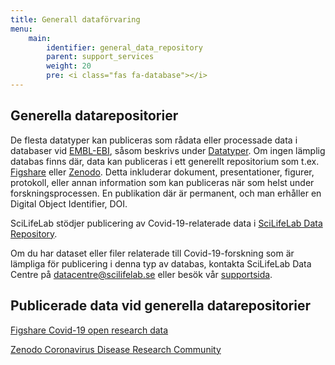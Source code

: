 ```yaml
---
title: Generall dataförvaring
menu:
    main:
        identifier: general_data_repository
        parent: support_services
        weight: 20
        pre: <i class="fas fa-database"></i>
---
```


## Generella datarepositorier

De flesta datatyper kan publiceras som rådata eller processade data i databaser vid [EMBL-EBI](https:www.ebi.ac.uk), såsom beskrivs under [Datatyper](https://covid19dataportal.se/sv/data_types/). Om ingen lämplig databas finns där, data kan publiceras i ett generellt repositorium som t.ex. [Figshare](https://figshare.com) eller [Zenodo](https://zenodo.org). Detta inkluderar dokument, presentationer, figurer, protokoll, eller annan information som kan publiceras när som helst under forskningsprocessen. En publikation där är permanent, och man erhåller en Digital Object Identifier, DOI.

SciLifeLab stödjer publicering av Covid-19-relaterade data i [SciLifeLab Data Repository](https://scilifelab.figshare.com).

Om du har dataset eller filer relaterade till Covid-19-forskning som är lämpliga för publicering i denna typ av databas, kontakta SciLifeLab Data Centre på [datacentre@scilifelab.se](mailto:datacentre@scilifelab.se) eller besök vår [supportsida](https://www.scilifelab.se/data/repository).

## Publicerade data vid generella datarepositorier

[Figshare Covid-19 open research data](https://covid19.figshare.com)

[Zenodo Coronavirus Disease Research Community](https://zenodo.org/communities/covid-19/)
